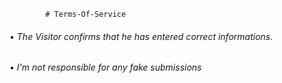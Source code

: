 ```
        # Terms-Of-Service
```

###### • The Visitor confirms that he has entered correct informations. ######


###### • I'm not responsible for any fake submissions ######

